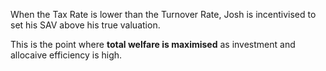 When the Tax Rate is lower than the Turnover Rate, Josh is incentivised to set his SAV above his true valuation.

This is the point where <b>total welfare is maximised</b> as investment and allocaive efficiency is high.
